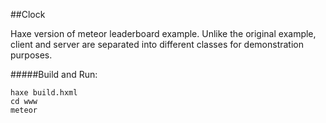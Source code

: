 ##Clock

Haxe version of meteor leaderboard example. Unlike the original example, client and server are separated into different classes for demonstration purposes.

#####Build and Run:
```
haxe build.hxml
cd www
meteor
```
